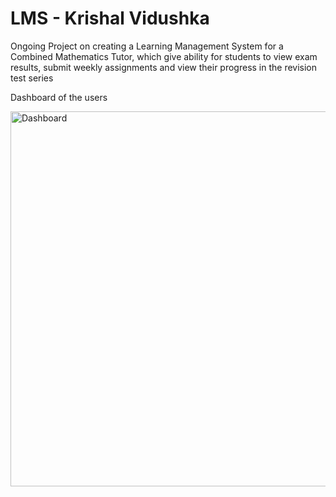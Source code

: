 # LMS - Krishal Vidushka

Ongoing Project on creating a Learning Management System for a Combined Mathematics Tutor, which give ability for students to view exam results, submit weekly assignments and view their progress in the revision test series

Dashboard of the users

<img src="https://github.com/user-attachments/assets/61a60510-5be1-4c7c-8055-a92f80eda695" alt="Dashboard" width="600"/>
